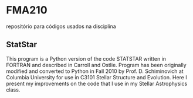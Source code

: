 # FMA210

repositório para códigos usados na disciplina

## StatStar  
This program is a Python version of the code STATSTAR written in FORTRAN and described in Carroll and Ostlie.  Program has been originally modified and converted to Python in Fall 2010 by Prof. D. Schiminovich at Columbia University for use in C3101 Stellar Structure and Evolution. Here I present my improvements on the code that I use in my Stellar Astrophysics class.

